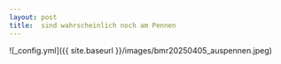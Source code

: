 ```yaml
---
layout: post
title:  sind wahrscheinlich noch am Pennen
---
```


![_config.yml]({{ site.baseurl }}/images/bmr20250405_auspennen.jpeg)
